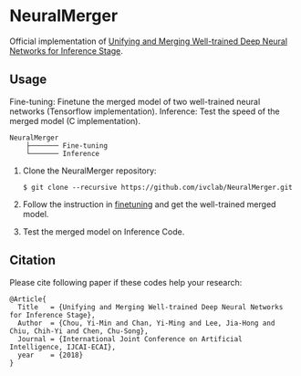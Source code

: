 # NeuralMerger
Official implementation of [Unifying and Merging Well-trained Deep Neural Networks for Inference Stage](https://arxiv.org/abs/1805.04980).

## Usage
Fine-tuning: Finetune the merged model of two well-trained neural networks (Tensorflow implementation).
Inference:   Test the speed of the merged model (C implementation).

    NeuralMerger
        ├─────── Fine-tuning
        └─────── Inference


1. Clone the NeuralMerger repository:

    ```Shell
    $ git clone --recursive https://github.com/ivclab/NeuralMerger.git
    ```

2. Follow the instruction in [finetuning](https://github.com/ivclab/NeuralMerger/tree/master/Fine-tuning) and get the well-trained merged model.
  

3. Test the merged model on Inference Code.


## Citation
Please cite following paper if these codes help your research:

    @Article{
      Title   = {Unifying and Merging Well-trained Deep Neural Networks for Inference Stage},
      Author  = {Chou, Yi-Min and Chan, Yi-Ming and Lee, Jia-Hong and Chiu, Chih-Yi and Chen, Chu-Song}, 
      Journal = {International Joint Conference on Artificial Intelligence, IJCAI-ECAI},
      year    = {2018}
    }

